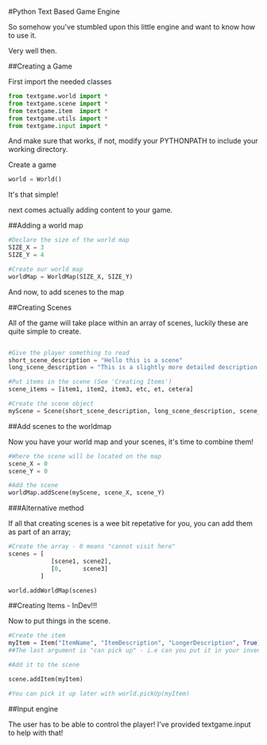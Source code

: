 #Python Text Based Game Engine

So somehow you've stumbled upon this little engine and want to know
how to use it.

Very well then.

##Creating a Game

First import the needed classes

```python
from textgame.world import *
from textgame.scene import *
from textgame.item  import *
from textgame.utils import *
from textgame.input import *
```

And make sure that works, if not, modify your PYTHONPATH to include 
your working directory.

Create a game

```python
world = World()
```

It's that simple!

next comes actually adding content to your game.

##Adding a world map

```python
#Declare the size of the world map
SIZE_X = 3
SIZE_Y = 4

#Create our world map
worldMap = WorldMap(SIZE_X, SIZE_Y)
```

And now, to add scenes to the map

##Creating Scenes

All of the game will take place within an array of scenes, luckily these are quite
simple to create.

```python

#Give the player something to read
short_scene_description = "Hello this is a scene"
long_scene_description = "This is a slightly more detailed description of the scene"

#Put items in the scene (See 'Creating Items')
scene_items = [item1, item2, item3, etc, et, cetera]

#Create the scene object
myScene = Scene(short_scene_description, long_scene_description, scene_items)
```

##Add scenes to the worldmap

Now you have your world map and your scenes, it's time to combine them!

```python
#Where the scene will be located on the map
scene_X = 0
scene_Y = 0

#Add the scene
worldMap.addScene(myScene, scene_X, scene_Y)
```

###Alternative method

If all that creating scenes is a wee bit repetative for you, you can add them as 
part of an array;

```python
#Create the array - 0 means "cannot visit here"
scenes = [
            [scene1, scene2],
            [0,      scene3]
         ]

world.addWorldMap(scenes)
```

##Creating Items - InDev!!!

Now to put things in the scene.

```python
#Create the item
myItem = Item("ItemName", "ItemDescription", "LongerDescription", True)
##The last argument is "can pick up" - i.e can you put it in your inventory?

#Add it to the scene

scene.addItem(myItem)

#You can pick it up later with world.pickUp(myItem)
```


##Input engine

The user has to be able to control the player!
I've provided textgame.input to help with that!
 
